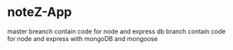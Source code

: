 # noteZ-App
master breanch contain code for  node and express 
db branch contain code for node and express with mongoDB and mongoose
